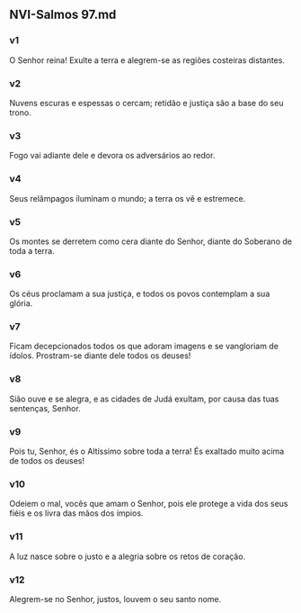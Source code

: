 ## NVI-Salmos 97.md
### v1
 O Senhor reina! Exulte a terra e alegrem-se as regiões costeiras distantes.
### v2
 Nuvens escuras e espessas o cercam; retidão e justiça são a base do seu trono.
### v3
 Fogo vai adiante dele e devora os adversários ao redor.
### v4
 Seus relâmpagos iluminam o mundo; a terra os vê e estremece.
### v5
 Os montes se derretem como cera diante do Senhor, diante do Soberano de toda a terra.
### v6
 Os céus proclamam a sua justiça, e todos os povos contemplam a sua glória.
### v7
 Ficam decepcionados todos os que adoram imagens e se vangloriam de ídolos. Prostram-se diante dele todos os deuses!
### v8
 Sião ouve e se alegra, e as cidades de Judá exultam, por causa das tuas sentenças, Senhor.
### v9
 Pois tu, Senhor, és o Altíssimo sobre toda a terra! És exaltado muito acima de todos os deuses!
### v10
 Odeiem o mal, vocês que amam o Senhor, pois ele protege a vida dos seus fiéis e os livra das mãos dos ímpios.
### v11
 A luz nasce sobre o justo e a alegria sobre os retos de coração.
### v12
 Alegrem-se no Senhor, justos, louvem o seu santo nome.
